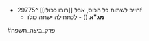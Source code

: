 * חייב לשתות כל הכוס, אבל [[רובו ככולו]] ^29775f
	* **מג"א** () - לכתחילה ישתה כולו

#פרק_ביצה_תשפה 